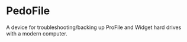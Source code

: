 # PedoFile
A device for troubleshooting/backing up ProFile and Widget hard drives with a modern computer.
